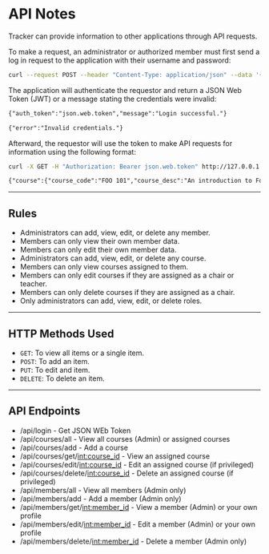 # API Notes

Tracker can provide information to other applications through API requests.

To make a request, an administrator or authorized member must first send a log in request to the application with their username and password:

```sh
curl --request POST --header "Content-Type: application/json" --data '{"username":"leto.atreides","password":"Change.Me.123"}' http://127.0.0.1:5000/api/login
```

The application will authenticate the requestor and return a JSON Web Token (JWT) or a message stating the credentials were invalid:

```txt
{"auth_token":"json.web.token","message":"Login successful."}
```

```txt
{"error":"Invalid credentials."}
```

Afterward, the requestor will use the token to make API requests for information using the following format:

```sh
curl -X GET -H "Authorization: Bearer json.web.token" http://127.0.0.1:5000/api/courses/get/17
```

```txt
{"course":{"course_code":"FOO 101","course_desc":"An introduction to Foo.","course_group":"FOO","course_id":17,"course_name":"Intro to Foo"}}
```

-----

## Rules

- Administrators can add, view, edit, or delete any member.
- Members can only view their own member data.
- Members can only edit their own member data.
- Administrators can add, view, edit, or delete any course.
- Members can only view courses assigned to them.
- Members can only edit courses if they are assigned as a chair or teacher.
- Members can only delete courses if they are assigned as a chair.
- Only administrators can add, view, edit, or delete roles.

-----

## HTTP Methods Used

- `GET`: To view all items or a single item.
- `POST`: To add an item.
- `PUT`: To edit and item.
- `DELETE`: To delete an item.

-----

## API Endpoints

- /api/login - Get JSON WEb Token
- /api/courses/all - View all courses (Admin) or assigned courses
- /api/courses/add - Add a course
- /api/courses/get/<int:course_id> - View an assigned course
- /api/courses/edit/<int:course_id> - Edit an assigned course (if privileged)
- /api/courses/delete/<int:course_id> - Delete an assigned course (if privileged)
- /api/members/all - View all members (Admin only)
- /api/members/add - Add a member (Admin only)
- /api/members/get/<int:member_id> - View a member (Admin) or your own profile
- /api/members/edit/<int:member_id> - Edit a member (Admin) or your own profile
- /api/members/delete/<int:member_id> - Delete a member (Admin only)
